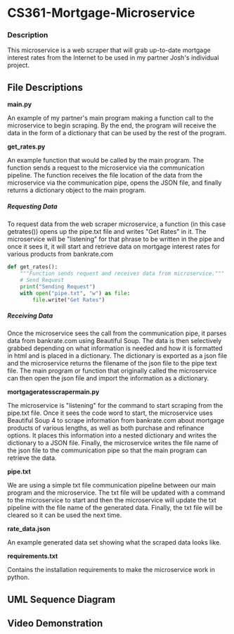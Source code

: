# CS361-Mortgage-Microservice

### Description
This microservice is a web scraper that will grab up-to-date mortgage interest rates from the Internet to be used in my partner Josh's individual project.

## File Descriptions

**main.py**

An example of my partner's main program making a function call to the microservice to begin scraping.  By the end, the program will receive the data in the form of a dictionary that can be used by the rest of the program.

**get_rates.py**

An example function that would be called by the main program.  The function sends a request to the microservice via the communication pipeline.  The function receives the file location of the data from the microservice via the communication pipe, opens the JSON file, and finally returns a dictionary object to the main program.

##### Requesting Data

To request data from the web scraper microservice, a function (in this case getrates()) opens up the pipe.txt file and writes "Get Rates" in it.  The microservice will be "listening" for that phrase to be written in the pipe and once it sees it, it will start and retrieve data on mortgage interest rates for various products from bankrate.com

```python
def get_rates():
    """Function sends request and receives data from microservice."""
    # Send Request
    print("Sending Request")
    with open("pipe.txt", "w") as file:
        file.write("Get Rates")
```

##### Receiving Data

Once the microservice sees the call from the communication pipe, it parses data from bankrate.com using Beautiful Soup.  The data is then selectively grabbed depending on what information is needed and how it is formatted in html and is placed in a dictionary.  The dictionary is exported as a json file and the microservice returns the filename of the json file to the pipe text file.  The main program or function that originally called the microservice can then open the json file and import the information as a dictionary.

**mortgageratesscrapermain.py**

The microservice is "listening" for the command to start scraping from the pipe.txt file.  Once it sees the code word to start, the microservice uses Beautiful Soup 4 to scrape information from bankrate.com about mortgage products of various lengths, as well as both purchase and refinance options.  It places this information into a nested dictionary and writes the dictionary to a JSON file.  Finally, the microservice writes the file name of the json file to the communication pipe so that the main program can retrieve the data.

**pipe.txt**

We are using a simple txt file communication pipeline between our main program and the microservice.  The txt file will be updated with a command to the microservice to start and then the microservice will update the txt pipeline with the file name of the generated data.  Finally, the txt file will be cleared so it can be used the next time.

**rate_data.json**

An example generated data set showing what the scraped data looks like.

**requirements.txt**

Contains the installation requirements to make the microservice work in python.

## UML Sequence Diagram



## Video Demonstration

